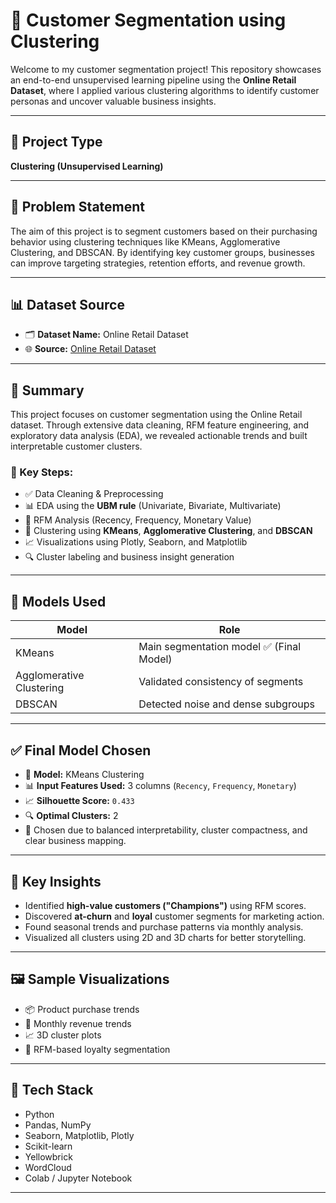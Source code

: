 # 🧠 Customer Segmentation using Clustering

Welcome to my customer segmentation project! This repository showcases an end-to-end unsupervised learning pipeline using the **Online Retail Dataset**, where I applied various clustering algorithms to identify customer personas and uncover valuable business insights.

---

## 📁 Project Type

**Clustering (Unsupervised Learning)**

---

## 🎯 Problem Statement

The aim of this project is to segment customers based on their purchasing behavior using clustering techniques like KMeans, Agglomerative Clustering, and DBSCAN. By identifying key customer groups, businesses can improve targeting strategies, retention efforts, and revenue growth.

---

## 📊 Dataset Source

- 🗂️ **Dataset Name:** Online Retail Dataset  
- 🌐 **Source:** [Online Retail Dataset](https://archive.ics.uci.edu/ml/datasets/online+retail)

---

## 🧾 Summary

This project focuses on customer segmentation using the Online Retail dataset. Through extensive data cleaning, RFM feature engineering, and exploratory data analysis (EDA), we revealed actionable trends and built interpretable customer clusters.

### 🔧 Key Steps:
- ✅ Data Cleaning & Preprocessing  
- 📊 EDA using the **UBM rule** (Univariate, Bivariate, Multivariate)  
- 🧮 RFM Analysis (Recency, Frequency, Monetary Value)  
- 🚀 Clustering using **KMeans**, **Agglomerative Clustering**, and **DBSCAN**  
- 📈 Visualizations using Plotly, Seaborn, and Matplotlib  
- 🔍 Cluster labeling and business insight generation

---

## 🧪 Models Used

| Model                    | Role                                     |
|--------------------------|------------------------------------------|
| KMeans                   | Main segmentation model ✅ (Final Model) |
| Agglomerative Clustering | Validated consistency of segments        |
| DBSCAN                   | Detected noise and dense subgroups       |

---

## ✅ Final Model Chosen

- 📌 **Model:** KMeans Clustering  
- 📊 **Input Features Used:** 3 columns (`Recency`, `Frequency`, `Monetary`)  
- 📈 **Silhouette Score:** `0.433`  
- 🔍 **Optimal Clusters:** 2 
- 💬 Chosen due to balanced interpretability, cluster compactness, and clear business mapping.

---

## 🧠 Key Insights

- Identified **high-value customers ("Champions")** using RFM scores.
- Discovered **at-churn** and **loyal** customer segments for marketing action.
- Found seasonal trends and purchase patterns via monthly analysis.
- Visualized all clusters using 2D and 3D charts for better storytelling.

---

## 🖼️ Sample Visualizations

- 📦 Product purchase trends
- 📅 Monthly revenue trends
- 📈 3D cluster plots
- 🔁 RFM-based loyalty segmentation

---

## 📎 Tech Stack

- Python
- Pandas, NumPy
- Seaborn, Matplotlib, Plotly
- Scikit-learn
- Yellowbrick
- WordCloud
- Colab / Jupyter Notebook

---


